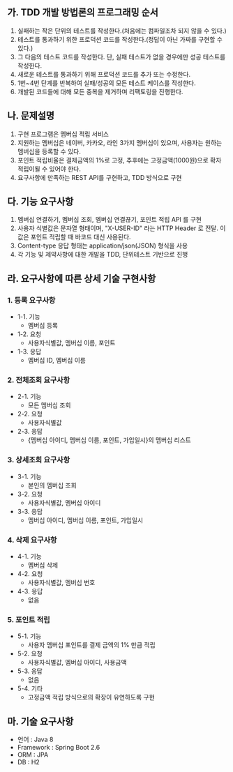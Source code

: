 ## 가. TDD 개발 방법론의 프로그래밍 순서
1. 실패하는 작은 단위의 테스트를 작성한다.(처음에는 컴파일조차 되지 않을 수 있다.)
2. 테스트를 통과하기 위한 프로덕션 코드를 작성한다.(정답이 아닌 가짜를 구현할 수 있다.)
3. 그 다음의 테스트 코드를 작성한다. 단, 실패 테스트가 없을 경우에만 성공 테스트를 작성한다.
4. 새로운 테스트를 통과하기 위해 프로덕션 코드를 추가 또는 수정한다.
5. 1번~4번 단계를 반복하여 실패/성공의 모든 테스트 케이스를 작성한다.
6. 개발된 코드들에 대해 모든 중복을 제거하며 리팩토링을 진행한다.

## 나. 문제설명
1. 구현 프로그램은 멤버십 적립 서비스
2. 지원하는 멤버십은 네이버, 카카오, 라인 3가지 멤버십이 있으며, 사용자는 원하는 멤버십을 등록할 수 있다.
3. 포인트 적립비율은 결제금액의 1%로 고정, 추후에는 고정금액(1000원)으로 확자 적립이될 수 있어야 한다.
4. 요구사항에 만족하는 REST API를 구현하고, TDD 방식으로 구현

## 다. 기능 요구사항
1. 멤버십 연결하기, 멤버십 조회, 멤버십 연결끊기, 포인트 적립 API 를 구현
2. 사용자 식별값은 문자열 형태이며, "X-USER-ID" 라는 HTTP Header 로 전달. 이 값은 포인트 적립할 때 바코드 대신 사용된다.
3. Content-type 응답 형태는 application/json(JSON) 형식을 사용
4. 각 기능 및 제약사항에 대한 개발을 TDD, 단위테스트 기반으로 진행

## 라. 요구사항에 따른 상세 기술 구현사항

### 1. 등록 요구사항
- 1-1. 기능
    - 멤버십 등록
- 1-2. 요청
    - 사용자식별값, 멤버십 이름, 포인트
- 1-3. 응답
    - 멤버십 ID, 멤버십 이름

### 2. 전체조회 요구사항
- 2-1. 기능
    - 모든 멤버십 조회
- 2-2. 요청
    - 사용자식별값
- 2-3. 응답
    - {멤버십 아이디, 멤버십 이름, 포인트, 가입일시}의 멤버십 리스트

### 3. 상세조회 요구사항
- 3-1. 기능
    - 본인의 멤버십 조회
- 3-2. 요청
    - 사용자식별값, 멤버십 아이디
- 3-3. 응답
    - 멤버십 아이디, 멤버십 이름, 포인트, 가입일시

### 4. 삭제 요구사항
- 4-1. 기능
    - 멤버십 삭제
- 4-2. 요청
    - 사용자식별값, 멤버십 번호
- 4-3. 응답
    - 없음

### 5. 포인트 적립
- 5-1. 기능
    - 사용자 멤버십 포인트를 결제 금액의 1% 만큼 적립
- 5-2. 요청
    - 사용자식별값, 멤버십 아이디, 사용금액
- 5-3. 응답
    - 없음
- 5-4. 기타
    - 고정금액 적립 방식으로의 확장이 유연하도록 구현

## 마. 기술 요구사항
- 언어 : Java 8
- Framework : Spring Boot 2.6
- ORM : JPA
- DB : H2